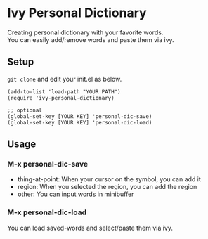 # Ivy Personal Dictionary

Creating personal dictionary with your favorite words.  
You can easily add/remove words and paste them via ivy.

## Setup

`git clone` and edit your init.el as below.

```elisp
(add-to-list 'load-path "YOUR PATH")
(require 'ivy-personal-dictionary)

;; optional
(global-set-key [YOUR KEY] 'personal-dic-save)
(global-set-key [YOUR KEY] 'personal-dic-load)
```

## Usage

### M-x personal-dic-save

+ thing-at-point: When your cursor on the symbol, you can add it
+ region: When you selected the region, you can add the region
+ other: You can input words in minibuffer

### M-x personal-dic-load

You can load saved-words and select/paste them via ivy.
